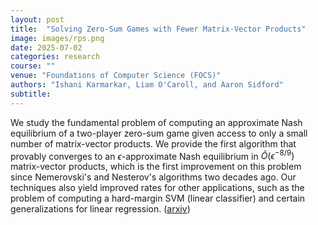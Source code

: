 ```yaml
---
layout: post
title:  "Solving Zero-Sum Games with Fewer Matrix-Vector Products"
image: images/rps.png
date: 2025-07-02
categories: research
course: ""  
venue: "Foundations of Computer Science (FOCS)"
authors: "Ishani Karmarkar, Liam O'Caroll, and Aaron Sidford"
subtitle:
---
```

We study the fundamental problem of computing an approximate Nash equilibrium of a two-player zero-sum game given access to only a small number of matrix-vector products. We provide the first algorithm that provably converges to an $\epsilon$-approximate Nash equilibrium in $\tilde{O}(\epsilon^{-8/9})$ matrix-vector products, which is the first improvement on this problem since Nemerovski's and Nesterov's algorithms two decades ago. Our techniques also yield improved rates for other applications, such as the problem of computing a hard-margin SVM (linear classifier) and certain generalizations for linear regression. (<a href="https://arxiv.org/abs/2509.04426">arxiv</a>)


